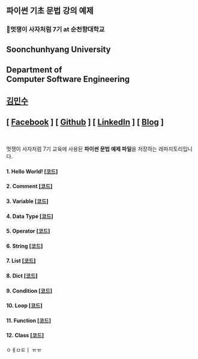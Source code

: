 ## 파이썬 기초 문법 강의 예제

### 🦁멋쟁이 사‍자처럼 7기 at 순천향대학교

## Soonchunhyang University
Department of<br/> Computer Software Engineering
------------------------------------------

##  [김민수](https://github.com/alstn2468)
## [ [Facebook](https://www.facebook.com/profile.php?id=100003769223078) ] [ [Github](https://github.com/alstn2468) ] [ [LinkedIn](https://www.linkedin.com/in/minsu-kim-336289160/) ] [ [Blog](https://alstn2468.github.io/) ]<br/>

<br/>

멋쟁이 사자처럼 7기 교육에 사용된 **파이썬 문법 예제 파일**을 저장하는 레파지토리입니다.

#### 1. Hello World! [[코드]](https://github.com/LikeLionSCH/Python_Basic_Example/blob/master/1_helloworld.py)
#### 2. Comment [[코드]](https://github.com/LikeLionSCH/Python_Basic_Example/blob/master/2_comment.py)
#### 3. Variable [[코드]](https://github.com/LikeLionSCH/Python_Basic_Example/blob/master/3_variable.py)
#### 4. Data Type [[코드]](https://github.com/LikeLionSCH/Python_Basic_Example/blob/master/4_datatype.py)
#### 5. Operator [[코드]](https://github.com/LikeLionSCH/Python_Basic_Example/blob/master/5_operator.py)
#### 6. String [[코드]](https://github.com/LikeLionSCH/Python_Basic_Example/blob/master/6_string.py)
#### 7. List [[코드]](https://github.com/LikeLionSCH/Python_Basic_Example/blob/master/7_dict.py)
#### 8. Dict [[코드]](https://github.com/LikeLionSCH/Python_Basic_Example/blob/master/8_dict.py)
#### 9. Condition [[코드]](https://github.com/LikeLionSCH/Python_Basic_Example/blob/master/9_condition.py)
#### 10. Loop [[코드]](https://github.com/LikeLionSCH/Python_Basic_Example/blob/master/10_loop.py)
#### 11. Function [[코드]](https://github.com/LikeLionSCH/Python_Basic_Example/blob/master/11_function.py)
#### 12. Class [[코드]](https://github.com/LikeLionSCH/Python_Basic_Example/blob/master/12_class.py)

ㅇㅔㅁㅌㅣ ㅠㅠ
